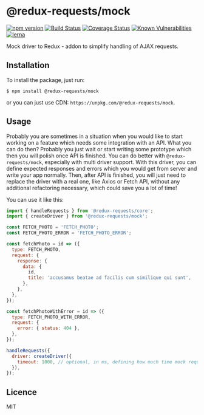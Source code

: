 # @redux-requests/mock

[![npm version](https://badge.fury.io/js/%40redux-requests%2Fmock.svg)](https://badge.fury.io/js/%40redux-requests%2Fmock)
[![Build Status](https://travis-ci.org/klis87/redux-requests.svg?branch=master)](https://travis-ci.org/klis87/redux-requests)
[![Coverage Status](https://coveralls.io/repos/github/klis87/redux-requests/badge.svg?branch=master)](https://coveralls.io/github/klis87/redux-requests?branch=master)
[![Known Vulnerabilities](https://snyk.io/test/github/klis87/redux-requests/badge.svg)](https://snyk.io/test/github/klis87/redux-requests)
[![lerna](https://img.shields.io/badge/maintained%20with-lerna-cc00ff.svg)](https://lernajs.io/)

Mock driver to Redux - addon to simplify handling of AJAX requests.

## Installation

To install the package, just run:
```
$ npm install @redux-requests/mock
```
or you can just use CDN: `https://unpkg.com/@redux-requests/mock`.

## Usage

Probably you are sometimes in a situation when you would like to start working on a feature which needs some integration with
an API. What you can do then? Probably you just wait or start writing some prototype which then you will polish once API is finished. You can do better with `@redux-requests/mock`, especially with multi driver support.
With this driver, you can define expected responses and errors which you would get from server and write your app
normally. Then, after API is finished, you will just need to replace the driver with a real one, like Axios or Fetch API, without
any additional refactoring necessary, which could save you a lot of time!

You can use it like this:
```js
import { handleRequests } from '@redux-requests/core';
import { createDriver } from '@redux-requests/mock';

const FETCH_PHOTO = 'FETCH_PHOTO';
const FETCH_PHOTO_ERROR = 'FETCH_PHOTO_ERROR';

const fetchPhoto = id => ({
  type: FETCH_PHOTO,
  request: {
    response: {
      data: {
        id,
        title: 'accusamus beatae ad facilis cum similique qui sunt',
      },
    },
  },
});

const fetchPhotoWithError = id => ({
  type: FETCH_PHOTO_WITH_ERROR,
  request: {
    error: { status: 404 },
  },
});

handleRequests({
  driver: createDriver({
    timeout: 1000, // optional, in ms, defining how much time mock request would take, useful for testing spinners
  }),
});
```

## Licence

MIT
